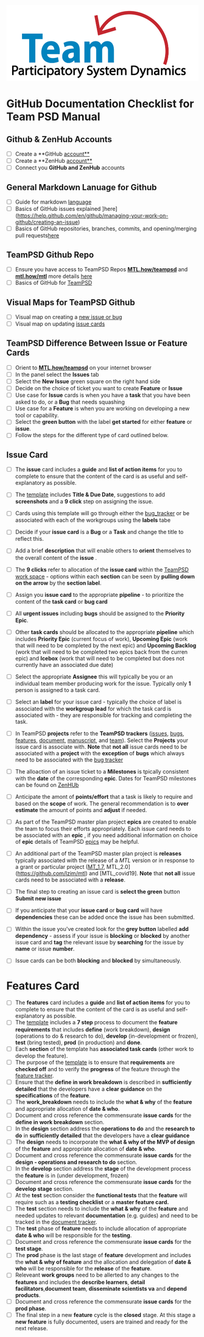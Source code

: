 
<img src = "https://github.com/lzim/teampsd/blob/master/resources/logos/team_psd_logo_sm.png" height = "200" width = "600">  

# GitHub Documentation Checklist for Team PSD Manual 

## Github & ZenHub Accounts
- [ ] Create a **GitHub [account**](https://github.com/)
- [ ] Create a **ZenHub [account**](https://www.zenhub.com/) 
- [ ] Connect you **GitHub and ZenHub** accounts

## General Markdown Lanuage for Github 
- [ ] Guide for markdown [language](https://github.com/lzim/teampsd/blob/master/resources/training_guides/github/github_guide.md)
- [ ] Basics of GitHub issues explained ]here](https://help.github.com/en/github/managing-your-work-on-github/creating-an-issue)
- [ ] Basics of GitHub repositories, branches, commits, and opening/merging pull requests[here](https://guides.github.com/activities/hello-world/)

## TeamPSD Github Repo
- [ ] Ensure you have access to TeamPSD Repos [**MTL.how/teampsd**](https://github.com/lzim/teampsd) and [**mtl.how/mtl**](https://github.com/lzim/mtl) more details [here](https://github.com/lzim/teampsd/blob/master/resources/training_guides/github/repositories.md)
- [ ] Basics of GitHub for [TeamPSD](https://github.com/lzim/teampsd/blob/master/resources/training_guides/github/github_guide.md)

## Visual Maps for TeamPSD Github
- [ ] Visual map on creating a [new issue or bug](https://github.com/lzim/teampsd/blob/master/resources/maps/maps_markdown/zenhub_flow.md)
- [ ] Visual map on updating [issue cards](https://github.com/lzim/teampsd/blob/master/resources/maps/maps_markdown/documentation_map.md)

## TeamPSD Difference Between Issue or Feature Cards
- [ ] Orient to [**MTL.how/teampsd**](https://github.com/lzim/teampsd)  on your internet browser
- [ ] In the panel select the **Issues** tab
- [ ] Select the **New Issue** green square on the right hand side
- [ ] Decide on the choice of ticket you want to create **Feature** or **Issue** 
- [ ] Use case for **Issue** cards is when you have a **task** that you have been asked to do, or a **Bug** that needs squashing
- [ ] Use case for a **Feature** is when you are working on developing a new tool or capability.
- [ ] Select the **green button** with the label **get started** for either **feature** or **issue**. 
- [ ] Follow the steps for the different type of card outlined below.

## Issue Card
- [ ] The **issue** card includes a **guide** and **list of action items** for you to complete to ensure that the content of the card is as useful and self-explanatory as possible.
- [ ] The [template](https://github.com/lzim/teampsd/blob/master/.github/ISSUE_TEMPLATE/issue.md) includes **Title & Due Date**, suggestions to add **screenshots** and a **9 click** step on assigning the issue.
- [ ] Cards using this template will go through either the [bug_tracker](https://mtl.how/bugs) or be associated with each of the workgroups using the **labels** tabe
- [ ] Decide if your **issue card** is a **Bug** or a **Task** and change the title to reflect this.
- [ ] Add a brief **description** that will enable others to **orient** themselves to the overall content of the **issue** .
- [ ] The **9 clicks** refer to allocation of the **issue card** within the [TeamPSD work space](https://app.zenhub.com/workspaces/team-psd-workspace-5e4ac9bd8d388dfba6d9aef5/board?assignees=ritahitching&filterLogic=any&repos=87591711) - options within each **section** can be seen by **pulling down on the arrow** by the **section label**. 
- [ ] Assign you **issue card** to the appropriate **pipeline** - to prioritize the content of the **task card** or **bug card**
- [ ] All **urgent issues** including **bugs** should be assigned to the **Priority Epic**.
- [ ] Other **task cards** should be allocated to the appropriate **pipeline** which includes **Priority Epic** (current focus of work), **Upcoming Epic** (work that will need to be completed by the next epic) and **Upcoming Backlog** (work that will need to be completed two epics back from the curren epic) and **Icebox** (work that will need to be completed but does not currently have an associated due date)
- [ ] Select the appropriate **Assignee** this will typically be you or an individual team member producing work for the issue.  Typically only **1** person is assigned to a task card.
- [ ] Select an **label** for your issue card - typically the choice of label is associated with the **workgroup lead** for which the task card is associated with - they are responsible for tracking and completing the task.  
- [ ] In TeamPSD **projects** refer to the **TeamPSD trackers** ([issues](https://github.com/lzim/teampsd/issues), [bugs](http://mtl.how/bugs), [features](http://mtl.how/features), [document](http://mtl.how/documents), [manuscript](http://mtl.how/manuscript), and [team](http://mtl.how/team)).  Select the **Projects** your issue card is associate with. **Note** that **not all** issue cards need to be associated with a **project** with the **exception** of **bugs** which always need to be associated with the [bug tracker](http://mtl.how/bugs)
- [ ] The alloaction of an issue ticket to a **Milestones** is tpically consistent with the **date** of the corresponding **epic**.  Dates for TeamPSD milestones can be found on [ZenHUb](https://app.zenhub.com/workspaces/team-psd-workspace-5e4ac9bd8d388dfba6d9aef5/milestones)
- [ ] Anticipate the amont of **points/effort** that a task is likely to require and based on the **scope** of work. The general recommendation is to **over estimate** the amount of points and **adjust** if needed.  
- [ ] As part of the TeamPSD master plan project **epics** are created to enable the team to focus their efforts appropriately.  Each issue card needs to be associated with an **epic** , if you need additional information on choice of **epic** details of TeamPSD [epics](https://app.zenhub.com/workspaces/team-psd-workspace-5e4ac9bd8d388dfba6d9aef5/roadmap) may be helpful.
- [ ]  An additional part of the TeamPSD master plan project is **releases** typically associated with the release of a *MTL* version or in response to a grant or particular project ([MT_1.7](https://github.com/lzim/mtl/tree/master/release_1.7), MTL_2.0](https://github.com/lzim/mtl) and [MTL_covid19].  **Note** that **not all** issue cards need to be associated with a **release**.
- [ ] The final step to creating an issue card is **select the green** button **Submit new issue** 
- [ ] If you anticipate that your **issue card** or **bug card** will have **dependencies** these can be added once the issue has been submitted. 
- [ ] Within the issue you've created look for the **grey button** labelled **add dependency** - assess if your issue is **blocking** or **blocked** by another issue card and **tag** the relevant issue by **searching** for the issue by **name** or issue **number**.
- [ ] Issue cards can be both **blocking** and **blocked** by simultaneously. 


 # Features Card
- [ ] The **features** card includes a **guide** and **list of action items** for you to complete to ensure that the content of the card is as useful and self-explanatory as possible.
- [ ] The [template](https://github.com/lzim/teampsd/blob/master/.github/ISSUE_TEMPLATE/feature.md) includes a **7 step** process to document the **feature requirements** that includes **define** (work breakdown), **design** (operations to do & research to do), **develop** (in-development or frozen), **test** (bring tested), **prod** (in production) and **done**.
- [ ] Each **section** of the template has **associated task cards** (other work to develop the feature). 
- [ ] The purpose of the [template](https://github.com/lzim/teampsd/blob/master/.github/ISSUE_TEMPLATE/feature.md)  is to ensure that **requirements** are **checked off** and to verify the **progress** of the feature through the [feature tracker](http://mtl.how/features).
- [ ] Ensure that the **define in work breakdown** is described in **sufficiently detailed** that the developers have a **clear guidance** on the **specifications** of the **feature**.
- [ ] The **work_breakdown** needs to include the **what & why** of the **feature** and appropriate allocation of **date & who**.
- [ ] Document and cross reference the commensurate **issue cards** for the **define in work breakdown** section.
- [ ] In the **design** section address the **operations to do** and the **research to do** in **sufficiently detailed** that the developers have a **clear guidance**
- [ ] The **design** needs to incorporate the **what & why of the MVP of design** of the **feature** and appropriate allocation of **date & who**.
- [ ] Document and cross reference the commensurate **issue cards** for the **design - operations and research to do** section.
- [ ] In the **develop** section address the **stage** of the development process the **feature** is in (under development, frozen)
- [ ] Document and cross reference the commensurate **issue cards** for the **develop stage** section.
- [ ] At the **test** section consider the **functional tests** that the **feature** will require such as a **testing checklist** or a **master feature card.**
- [ ] The **test** section needs to include the **what & why** of the **feature** and needed updates to relevant **documentation** (e.g. guides) and need to be tracked in the [document tracker](http://mtl.how/document).
- [ ] The **test** phase of **feature** needs to include allocation of appropriate **date & who** will be responsible for the **testing**.
- [ ] Document and cross reference the commensurate **issue cards** for the **test stage**.
- [ ] The **prod** phase is the last stage of **feature** development and includes the **what & why of feature** and the allocation and delegation of **date & who** will be responsible for the **release** of the **feature**.
- [ ] Releveant **work groups** need to be allerted to any changes to the **features** and includes the **describe learners**, **detail facilitators**,**document team**, **disseminate scientists va** and **depend products**.
- [ ] Document and cross reference the commensurate **issue cards** for the **prod phase**.
- [ ] The final step in a new **feature** cycle is the **closed** stage.  At this stage a **new feature** is fully documented, users are trained and ready for the next release.
